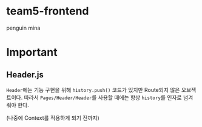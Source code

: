 # team5-frontend
penguin mina

# Important
## Header.js
```Header```에는 기능 구현을 위해 ```history.push()``` 코드가 있지만 Route되지 않은 오브젝트이다. 따라서 ```Pages/Header/Header```를 사용할 때에는 항상 ```history```를 인자로 넘겨줘야 한다.

(나중에 Context를 적용하게 되기 전까지)
